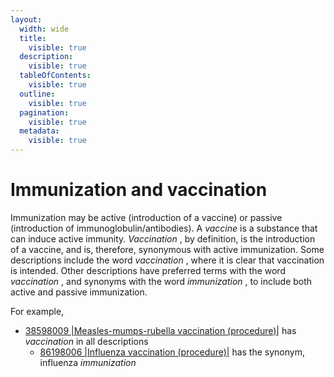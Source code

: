 ```yaml
---
layout:
  width: wide
  title:
    visible: true
  description:
    visible: true
  tableOfContents:
    visible: true
  outline:
    visible: true
  pagination:
    visible: true
  metadata:
    visible: true
---
```


# Immunization and vaccination

Immunization may be active (introduction of a vaccine) or passive (introduction of immunoglobulin/antibodies). A  _vaccine_ is a substance that can induce active immunity.  _Vaccination_ , by definition, is the introduction of a vaccine, and is, therefore, synonymous with active immunization. Some descriptions include the word  _vaccination_ , where it is clear that vaccination is intended. Other descriptions have preferred terms with the word  _vaccination_ , and synonyms with the word  _immunization_ , to include both active and passive immunization.

For example,

* [38598009 |Measles-mumps-rubella vaccination (procedure)|](http://snomed.info/id/38598009) has  _vaccination_ in all descriptions
    * [86198006 |Influenza vaccination (procedure)|](http://snomed.info/id/86198006) has the synonym, influenza  _immunization_

